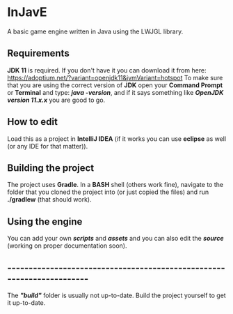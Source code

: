 # InJavE
A basic game engine written in Java using the LWJGL library.

## Requirements
**JDK 11** is required. If you don't have it you can download it from here: https://adoptium.net/?variant=openjdk11&jvmVariant=hotspot
To make sure that you are using the correct version of **JDK** open your **Command Prompt** or **Terminal** and type: ***java -version***, and if it says something like
***OpenJDK version 11.x.x*** you are good to go.

## How to edit
Load this as a project in **IntelliJ IDEA** (if it works you can use **eclipse** as well (or any IDE for that matter)).

## Building the project
The project uses **Gradle**. In a **BASH** shell (others work fine), navigate to the folder that you cloned the project into (or just copied the files) and run **./gradlew** (that should work).

## Using the engine
You can add your own ***scripts*** and ***assets*** and you can also edit the ***source*** (working on proper documentation soon).


## ----------------------------------------------------------------------
The ***"build"*** folder is usually not up-to-date. Build the project yourself to get it up-to-date.
